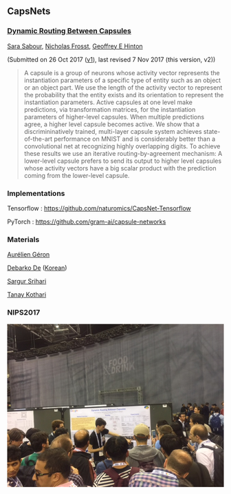 ## CapsNets



### [Dynamic Routing Between Capsules](https://arxiv.org/abs/1710.09829)

[Sara Sabour](https://arxiv.org/find/cs/1/au:+Sabour_S/0/1/0/all/0/1), [Nicholas Frosst](https://arxiv.org/find/cs/1/au:+Frosst_N/0/1/0/all/0/1), [Geoffrey E Hinton](https://arxiv.org/find/cs/1/au:+Hinton_G/0/1/0/all/0/1)

(Submitted on 26 Oct 2017 ([v1](https://arxiv.org/abs/1710.09829v1)), last revised 7 Nov 2017 (this version, v2))

> A capsule is a group of neurons whose activity vector represents the instantiation parameters of a specific type of entity such as an object or an object part. We use the length of the activity vector to represent the probability that the entity exists and its orientation to represent the instantiation parameters. Active capsules at one level make predictions, via transformation matrices, for the instantiation parameters of higher-level capsules. When multiple predictions agree, a higher level capsule becomes active. We show that a discrimininatively trained, multi-layer capsule system achieves state-of-the-art performance on MNIST and is considerably better than a convolutional net at recognizing highly overlapping digits. To achieve these results we use an iterative routing-by-agreement mechanism: A lower-level capsule prefers to send its output to higher level capsules whose activity vectors have a big scalar product with the prediction coming from the lower-level capsule.



### Implementations

Tensorflow : https://github.com/naturomics/CapsNet-Tensorflow

PyTorch : https://github.com/gram-ai/capsule-networks



### Materials

[Aurélien Géron](https://www.youtube.com/channel/UCCvGd1WBMpFQ_vtC89VF2qA)

[Debarko De](https://hackernoon.com/@debarko?source=post_header_lockup)  ([Korean](https://www.nextobe.com/single-post/2017/11/02/CapsNetCapsule-Network))

[Sargur Srihari](http://www.cedar.buffalo.edu/~srihari/CSE676/9.12%20CapsuleNets.pdf)

[Tanay Kothari](https://towardsdatascience.com/uncovering-the-intuition-behind-capsule-networks-and-inverse-graphics-part-i-7412d121798d) 

### NIPS2017
![](./images/nips2017.jpg)
